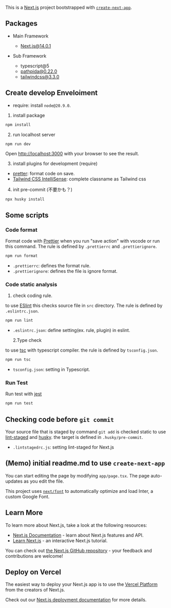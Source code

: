 This is a [Next.js](https://nextjs.org/) project bootstrapped with [`create-next-app`](https://github.com/vercel/next.js/tree/canary/packages/create-next-app).

## Packages

- Main Framework

  - Next.js@14.0.1

- Sub Framework
  - typescript@5
  - pathpida@0.22.0
  - tailwindcss@3.3.0

## Create develop Enveloiment

- require: install `node@20.9.0`.

1. install package

```sh
npm install
```

2. run localhost server

```bash
npm run dev
```

Open [http://localhost:3000](http://localhost:3000) with your browser to see the result.

3. install plugins for development (require)

- [pretter](https://marketplace.visualstudio.com/items?itemName=esbenp.prettier-vscode): format code on save.
- [Tailwind CSS IntelliSense](https://marketplace.visualstudio.com/items?itemName=bradlc.vscode-tailwindcss): complete classname as Tailwind css

4. init pre-commit (不要かも？)

```
npx husky install
```

## Some scripts

### Code format

Format code with [Prettier](https://prettier.io/) when you run "save action" with vscode or run this command. The rule is defined by `.prettierrc` and `.prettierignore`.

```bash
npm run format
```

- `.prettierrc`: defines the format rule.
- `.prettierignore`: defines the file is ignore format.

### Code static analysis

1. check coding rule.

to use [ESlint](https://eslint.org/)
this checks source file in `src` directory. The rule is defined by `.eslintrc.json`.

```bash
npm run lint
```

- `.eslintrc.json`: define setting(ex. rule, plugin) in eslint.

  2.Type check

to use [tsc](https://www.typescriptlang.org/docs/handbook/compiler-options.html#handbook-content) with typescript compiler. the rule is defined by `tsconfig.json`.

```bash
npm run tsc
```

- `tsconfig.json`: setting in Typescript.

### Run Test

Run test with [jest](https://jestjs.io/ja/docs/api)

```bash
npm run test
```

## Checking code before `git commit`

Your source file that is staged by command `git add` is checked static
to use [lint-staged](https://github.com/lint-staged/lint-staged) and [husky](https://github.com/typicode/husky).
the target is defined in `.husky/pre-commit`.

- `.lintstagedrc.js`: setting lint-staged for Next.js

## (Memo) initial readme.md to use `create-next-app`

You can start editing the page by modifying `app/page.tsx`. The page auto-updates as you edit the file.

This project uses [`next/font`](https://nextjs.org/docs/basic-features/font-optimization) to automatically optimize and load Inter, a custom Google Font.

## Learn More

To learn more about Next.js, take a look at the following resources:

- [Next.js Documentation](https://nextjs.org/docs) - learn about Next.js features and API.
- [Learn Next.js](https://nextjs.org/learn) - an interactive Next.js tutorial.

You can check out [the Next.js GitHub repository](https://github.com/vercel/next.js/) - your feedback and contributions are welcome!

## Deploy on Vercel

The easiest way to deploy your Next.js app is to use the [Vercel Platform](https://vercel.com/new?utm_medium=default-template&filter=next.js&utm_source=create-next-app&utm_campaign=create-next-app-readme) from the creators of Next.js.

Check out our [Next.js deployment documentation](https://nextjs.org/docs/deployment) for more details.
